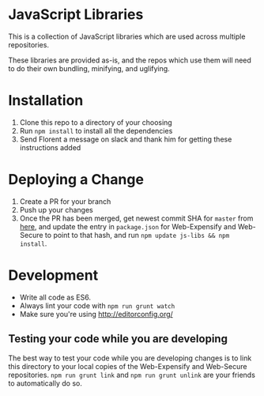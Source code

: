 # JavaScript Libraries
This is a collection of JavaScript libraries which are used across multiple repositories.

These libraries are provided as-is, and the repos which use them will need to do their own bundling, minifying, and uglifying.

# Installation
1. Clone this repo to a directory of your choosing
2. Run `npm install` to install all the dependencies
4. Send Florent a message on slack and thank him for getting these instructions added

# Deploying a Change
1. Create a PR for your branch
2. Push up your changes
3. Once the PR has been merged, get newest commit SHA for `master` from [here](https://github.com/Expensify/JS-Libs/commits/master), and update the entry in `package.json` for Web-Expensify and Web-Secure to point to that hash, and run `npm update js-libs && npm install`.

# Development
* Write all code as ES6.
* Always lint your code with `npm run grunt watch`
* Make sure you're using http://editorconfig.org/

## Testing your code while you are developing
The best way to test your code while you are developing changes is to link this directory to your local copies of the Web-Expensify and Web-Secure repositories.
`npm run grunt link` and `npm run grunt unlink` are your friends to automatically do so. 
